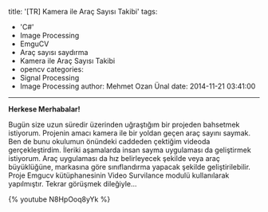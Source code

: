 title: '[TR] Kamera ile Araç Sayısı Takibi'
tags:
  - 'C#'
  - Image Processing
  - EmguCV
  - Araç sayısı saydırma
  - Kamera ile Araç Sayısı Takibi
  - opencv
categories:
  - Signal Processing
  - Image Processing
author: Mehmet Ozan Ünal
date: 2014-11-21 03:41:00
---

**Herkese Merhabalar!**

Bugün size uzun süredir üzerinden uğraştığım bir projeden bahsetmek istiyorum. Projenin amacı kamera ile bir yoldan geçen araç sayını saymak. Ben de bunu okulumun önündeki caddeden çektiğim videoda gerçekleştirdim. İleriki aşamalarda insan sayma uygulaması da geliştirmek istiyorum. Araç uygulaması da hız belirleyecek şekilde veya araç büyüklüğüne, markasına göre sınıflandırma yapacak şekilde geliştirilebilir. Proje Emgucv kütüphanesinin Video Survilance modulü kullanılarak yapılmıştır. Tekrar görüşmek dileğiyle...  

{% youtube N8HpOoq8yYk %}